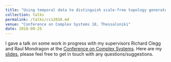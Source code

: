 ```yaml
---
title: "Using temporal data to distinguish scale-free topology generators"
collection: talks
permalink: /talks/ccs2018.md
venue: "Conference on Complex Systems 18, Thessaloniki"
date: 2018-09-25
---
```


I gave a talk on some work in progress with my supervisors Richard Clegg and Raul Mondragon at the [Conference on Complex Systems](http://ccs2018.web.auth.gr/). Here are my [slides](https://narnolddd.github.io/files/Arnold_presentation.pdf), please feel free to get in touch with any questions/suggestions.
